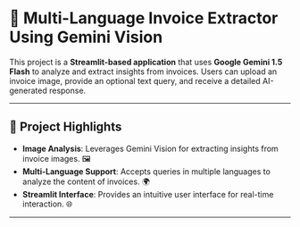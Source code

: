 # 📄 Multi-Language Invoice Extractor Using Gemini Vision

This project is a **Streamlit-based application** that uses **Google Gemini 1.5 Flash** to analyze and extract insights from invoices. Users can upload an invoice image, provide an optional text query, and receive a detailed AI-generated response.

---

## 🌟 Project Highlights

- **Image Analysis**: Leverages Gemini Vision for extracting insights from invoice images. 🖼️
- **Multi-Language Support**: Accepts queries in multiple languages to analyze the content of invoices. 🌍
- **Streamlit Interface**: Provides an intuitive user interface for real-time interaction. 🌐

---


